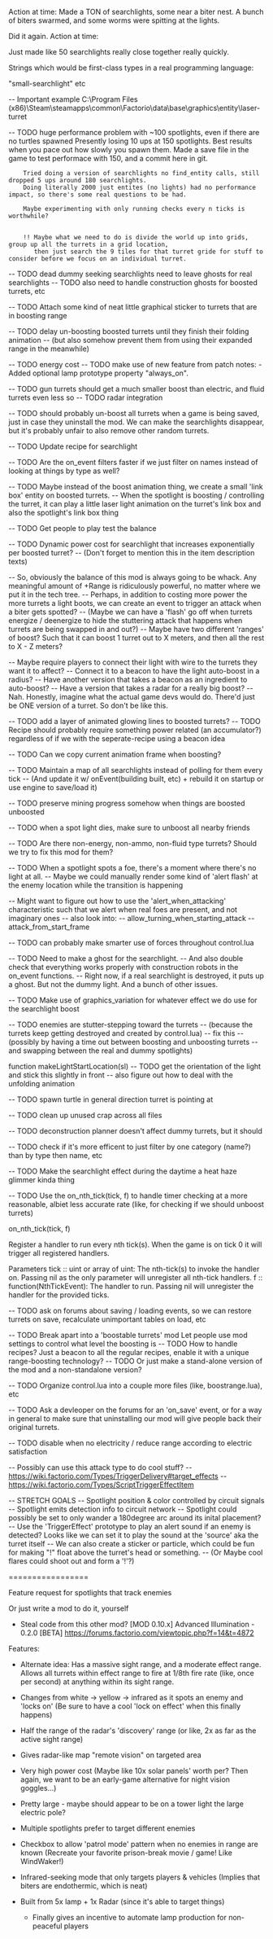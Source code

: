 Action at time:
Made a TON of searchlights, some near a biter nest.
A bunch of biters swarmed, and some worms were spitting at the lights.


Did it again.
Action at time:

Just made like 50 searchlights really close together really quickly.



Strings which would be first-class types in a real programming language:

"small-searchlight"
etc


-- Important example
C:\Program Files (x86)\Steam\steamapps\common\Factorio\data\base\graphics\entity\laser-turret


-- TODO huge performance problem with ~100 spotlights, even if there are no turtles spawned
        Presently losing 10 ups at 150 spotlights. Best results when you pace out how slowly you spawn them.
        Made a save file in the game to test performace with 150, and a commit here in git.

        Tried doing a version of searchlights no find_entity calls, still dropped 5 ups around 180 searchlights.
        Doing literally 2000 just entites (no lights) had no performance impact, so there's some real questions to be had.

        Maybe experimenting with only running checks every n ticks is worthwhile?


        !! Maybe what we need to do is divide the world up into grids, group up all the turrets in a grid location,
           then just search the 9 tiles for that turret gride for stuff to consider before we focus on an individual turret.



-- TODO dead dummy seeking searchlights need to leave ghosts for real searchlights
-- TODO also need to handle construction ghosts for boosted turrets, etc

-- TODO Attach some kind of neat little graphical sticker to turrets that are in boosting range


-- TODO delay un-boosting boosted turrets until they finish their folding animation
--      (but also somehow prevent them from using their expanded range in the meanwhile)


-- TODO energy cost
-- TODO make use of new feature from patch notes: - Added optional lamp prototype property "always_on".

-- TODO gun turrets should get a much smaller boost than electric, and fluid turrets even less so
-- TODO radar integration

-- TODO should probably un-boost all turrets when a game is being saved, just in case they uninstall the mod. We can make the searchlights disappear, but it's probably unfair to also remove other random turrets.

-- TODO Update recipe for searchlight


-- TODO Are the on_event filters faster if we just filter on names instead of looking at things by type as well?


-- TODO Maybe instead of the boost animation thing, we create a small 'link box' entity on boosted turrets.
--      When the spotlight is boosting / controlling the turret, it can play a little laser light animation on the turret's link box and also the spotlight's link box thing


-- TODO Get people to play test the balance

-- TODO Dynamic power cost for searchlight that increases exponentially per boosted turret?
--      (Don't forget to mention this in the item description texts)

-- So, obviously the balance of this mod is always going to be whack. Any meaningful amount of +Range is ridiculously powerful, no matter where we put it in the tech tree.
-- Perhaps, in addition to costing more power the more turrets a light boots, we can create an event to trigger an attack when a biter gets spotted?
-- (Maybe we can have a 'flash' go off when turrets energize / deenergize to hide the stuttering attack that happens when turrets are being swapped in and out?)
-- Maybe have two different 'ranges' of boost? Such that it can boost 1 turret out to X meters, and then all the rest to X - Z meters?

-- Maybe require players to connect their light with wire to the turrets they want it to affect?
-- Connect it to a beacon to have the light auto-boost in a radius?
-- Have another version that takes a beacon as an ingredient to auto-boost?
-- Have a version that takes a radar for a really big boost?
-- Nah. Honestly, imagine what the actual game devs would do. There'd just be ONE version of a turret. So don't be like this.



-- TODO add a layer of animated glowing lines to boosted turrets?
-- TODO Recipe should probably require something power related (an accumulator?) regardless of if we with the seperate-recipe using a beacon idea


-- TODO Can we copy current animation frame when boosting?

-- TODO Maintain a map of all searchlights instead of polling for them every tick
-- (And update it w/ onEvent(building built, etc) + rebuild it on startup or use engine to save/load it)

-- TODO preserve mining progress somehow when things are boosted unboosted

-- TODO when a spot light dies, make sure to unboost all nearby friends

-- TODO Are there non-energy, non-ammo, non-fluid type turrets? Should we try to fix this mod for them?

-- TODO When a spotlight spots a foe, there's a moment where there's no light at all.
--      Maybe we could manually render some kind of 'alert flash' at the enemy location while the transition is happening

-- Might want to figure out how to use the 'alert_when_attacking' characteristic such that we alert when real foes are present, and not imaginary ones
-- also look into:
--  allow_turning_when_starting_attack
--  attack_from_start_frame

-- TODO can probably make smarter use of forces throughout control.lua

-- TODO Need to make a ghost for the searchlight.
--      And also double check that everything works properly with construction robots in the on_event functions.
--      Right now, if a real searchlight is destroyed, it puts up a ghost. But not the dummy light. And a bunch of other issues.


-- TODO Make use of graphics_variation for whatever effect we do use for the searchlight boost


-- TODO enemies are stutter-stepping toward the turrets
--      (because the turrets keep getting destroyed and created by control.lua)
--      fix this
--      (possibly by having a time out between boosting and unboosting turrets
--       and swapping between the real and dummy spotlights)

function makeLightStartLocation(sl)
    -- TODO get the orientation of the light and stick this slightly in front
    --      also figure out how to deal with the unfolding animation


-- TODO spawn turtle in general direction turret is pointing at


-- TODO clean up unused crap across all files

-- TODO deconstruction planner doesn't affect dummy turrets, but it should

-- TODO check if it's more efficent to just filter by one category (name?) than by type then name, etc


-- TODO Make the searchlight effect during the daytime a heat haze glimmer kinda thing


-- TODO Use the on_nth_tick(tick, f) to handle timer checking at a more reasonable, albiet less accurate rate (like, for checking if we should unboost turrets)

on_nth_tick(tick, f)

Register a handler to run every nth tick(s). When the game is on tick 0 it will trigger all registered handlers.

Parameters
tick :: uint or array of uint: The nth-tick(s) to invoke the handler on. Passing nil as the only parameter will unregister all nth-tick handlers.
f :: function(NthTickEvent): The handler to run. Passing nil will unregister the handler for the provided ticks.

-- TODO ask on forums about saving / loading events, so we can restore turrets on save, recalculate unimportant tables on load, etc


-- TODO Break apart into a 'boostable turrets' mod
        Let people use mod settings to control what level the boosting is
-- TODO How to handle recipes? Just a beacon to all the regular recipes, enable it with a unique range-boosting technology?
-- TODO Or just make a stand-alone version of the mod and a non-standalone version?


-- TODO Organize control.lua into a couple more files (like, boostrange.lua), etc


-- TODO Ask a devleoper on the forums for an 'on_save' event, or for a way in general to make sure that uninstalling our mod will give people back their original turrets.


-- TODO disable when no electricity / reduce range according to electric satisfaction

-- Possibly can use this attack type to do cool stuff?
-- https://wiki.factorio.com/Types/TriggerDelivery#target_effects
-- https://wiki.factorio.com/Types/ScriptTriggerEffectItem

-- STRETCH GOALS
-- Spotlight position & color controlled by circuit signals
-- Spotlight emits detection info to circuit network
-- Spotlight could possibly be set to only wander a 180degree arc around its inital placement?
-- Use the 'TriggerEffect' prototype to play an alert sound if an enemy is detected? Looks like we can set it to play the sound at the 'source' aka the turret itself
    -- We can also create a sticker or particle, which could be fun for making "!" float above the turret's head or something.
    -- (Or Maybe cool flares could shoot out and form a '!'?)



=================

Feature request for spotlights that track enemies



Or just write a mod to do it, yourself

- Steal code from this other mod? [MOD 0.10.x] Advanced Illumination - 0.2.0 [BETA]
  https://forums.factorio.com/viewtopic.php?f=14&t=4872


Features:

- Alternate idea: Has a massive sight range, and a moderate effect range.
  Allows all turrets within effect range to fire at 1/8th fire rate (like, once per second) at anything within its sight range.

- Changes from white -> yellow -> infrared as it spots an enemy and 'locks on'
  (Be sure to have a cool 'lock on effect' when this finally happens)

- Half the range of the radar's 'discovery' range
  (or like, 2x as far as the active sight range)

- Gives radar-like map "remote vision" on targeted area

- Very high power cost
  (Maybe like 10x solar panels' worth per?
   Then again, we want to be an early-game alternative for night vision goggles...)

- Pretty large - maybe should appear to be on a tower light the large electric pole?

- Multiple spotlights prefer to target different enemies

- Checkbox to allow 'patrol mode' pattern when no enemies in range are known
  (Recreate your favorite prison-break movie / game! Like WindWaker!)

- Infrared-seeking mode that only targets players & vehicles
  (Implies that biters are endothermic, which is neat)

- Built from 5x lamp + 1x Radar (since it's able to target things)
  - Finally gives an incentive to automate lamp production for non-peaceful players

